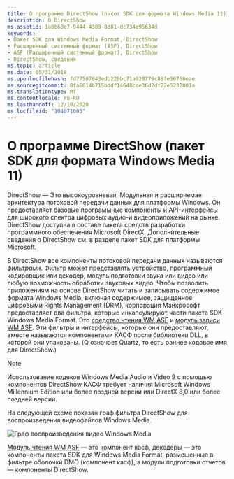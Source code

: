 ```yaml
---
title: О программе DirectShow (пакет SDK для формата Windows Media 11)
description: О DirectShow
ms.assetid: 1a0b68c7-9444-4389-8d81-dc734e95634d
keywords:
- Пакет SDK для Windows Media Format, DirectShow
- Расширенный системный формат (ASF), DirectShow
- ASF (Расширенный системный формат), DirectShow
- DirectShow, сведения
ms.topic: article
ms.date: 05/31/2018
ms.openlocfilehash: fd77507643edb220bc71a029779c88fe56760eae
ms.sourcegitcommit: 8fa6614b715bddf14648cce36d2df22e5232801a
ms.translationtype: MT
ms.contentlocale: ru-RU
ms.lasthandoff: 12/10/2020
ms.locfileid: "104071005"
---
```

# <a name="about-directshow-windows-media-format-11-sdk"></a>О программе DirectShow (пакет SDK для формата Windows Media 11)

DirectShow — Это высокоуровневая, Модульная и расширяемая архитектура потоковой передачи данных для платформы Windows. Он предоставляет базовые программные компоненты и API-интерфейсы для широкого спектра цифровых аудио-и видеоприложений на рынке. DirectShow доступна в составе пакета средств разработки программного обеспечения Microsoft DirectX. Дополнительные сведения о DirectShow см. в разделе пакет SDK для платформы Microsoft.

В DirectShow все компоненты потоковой передачи данных называются *фильтрами*. Фильтр может представлять устройство, программный кодировщик или декодер, модуль подготовки звука или видео или любую возможность обработки звуковых видео. Чтобы позволить приложениям на основе DirectShow читать и записывать содержимое формата Windows Media, включая содержимое, защищенное цифровыми Rights Management (DRM), корпорация Майкрософт предоставляет два фильтра, которые инкапсулируют части пакета SDK Windows Media Format. Это [средство чтения WM ASF](wm-asf-reader-filter.md) и [модуль записи WM ASF](wm-asf-writer-filter.md). Эти фильтры и интерфейсы, которые они предоставляют, вместе называются компонентами КАСФ после библиотеки DLL, в которой они упакованы. (Q означает Quartz, то есть раннее кодовое имя для DirectShow.)

> [!Note]  
> Использование кодеков Windows Media Audio и Video 9 с помощью компонентов DirectShow КАСФ требует наличия Microsoft Windows Millennium Edition или более поздней версии или DirectX 8,0 или более поздней версии.

 

На следующей схеме показан граф фильтра DirectShow для воспроизведения видеофайлов Windows Media.

![Граф воспроизведения видео Windows Media](images/wmv-wmasfreader.png)

[Модуль чтения WM ASF](wm-asf-reader-filter.md) — это компонент касф, декодеры — это компоненты пакета SDK для Windows Media Format, размещенные в фильтре оболочки DMO (компонент касф), а модули подготовки отчетов — компоненты DirectShow.

 

 




